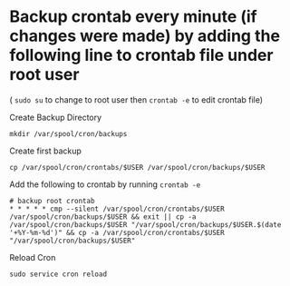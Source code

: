 # Backup crontab every minute (if changes were made) by adding the following line to crontab file under root user
( `sudo su` to change to root user then `crontab -e` to edit crontab file)

Create Backup Directory
```
mkdir /var/spool/cron/backups
```

Create first backup
```
cp /var/spool/cron/crontabs/$USER /var/spool/cron/backups/$USER
```

Add the following to crontab by running `crontab -e`
```
# backup root crontab
* * * * * cmp --silent /var/spool/cron/crontabs/$USER /var/spool/cron/backups/$USER && exit || cp -a /var/spool/cron/backups/$USER "/var/spool/cron/backups/$USER.$(date '+%Y-%m-%d')" && cp -a /var/spool/cron/crontabs/$USER "/var/spool/cron/backups/$USER"
```

Reload Cron
```
sudo service cron reload
```
